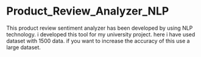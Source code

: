 # Product_Review_Analyzer_NLP
This product review sentiment analyzer has been developed by using NLP technology. i developed this tool for my university project. here i have used dataset with 1500 data. if you want to increase the accuracy of this use a large dataset. 

